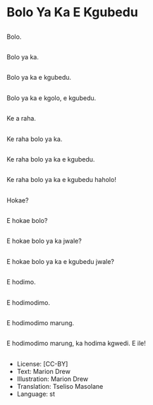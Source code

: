 # Bolo Ya Ka E Kgubedu

##
Bolo.

##
Bolo ya ka.

##
Bolo ya ka e kgubedu.

##
Bolo ya ka e kgolo, e kgubedu.

##
Ke a raha.

##
Ke raha bolo ya ka.

##
Ke raha bolo ya ka e kgubedu.

##
Ke raha bolo ya ka e kgubedu haholo!

##
Hokae?

##
E hokae bolo?

##
E hokae bolo ya ka jwale?

##
E hokae bolo ya ka e kgubedu jwale?

##
E hodimo.

##
E hodimodimo.

##
E hodimodimo marung.

##
E hodimodimo marung, ka hodima kgwedi. E ile!

##
* License: [CC-BY]
* Text: Marion Drew
* Illustration: Marion Drew
* Translation: Tseliso Masolane
* Language: st

